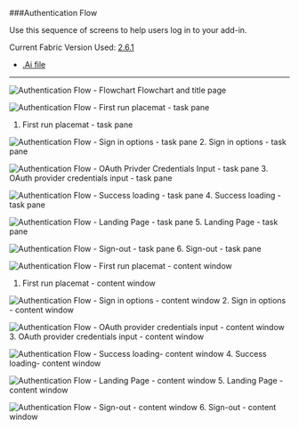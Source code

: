 ###Authentication Flow

Use this sequence of screens to help users log in to your add-in.

Current Fabric Version Used: [2.6.1](https://github.com/OfficeDev/office-ui-fabric-core/releases/tag/2.6.1)

* [.Ai file](https://github.com/OfficeDev/Office-Add-in-UX-Design-Patterns/blob/master/Patterns/Source%20Files/Authentication_Flow.ai?raw=true)

***
![Authentication Flow - Flowchart](https://raw.githubusercontent.com/OfficeDev/Office-Add-in-UX-Design-Patterns/master/Patterns/Assets/Authentication_Flow/Authentication_Flow_Title%20Page.png)
Flowchart and title page

![Authentication Flow - First run placemat - task pane](https://raw.githubusercontent.com/OfficeDev/Office-Add-in-UX-Design-Patterns/master/Patterns/Assets/Authentication_Flow/Authentication_Flow_Desktop%20Task%20Pane%20Callouts.png)
1. First run placemat - task pane


![Authentication Flow - Sign in options - task pane](https://raw.githubusercontent.com/OfficeDev/Office-Add-in-UX-Design-Patterns/master/Patterns/Assets/Authentication_Flow/Authentication_Flow_Desktop%20Task%20Pane.png)
2. Sign in options - task pane


![Authentication Flow - OAuth Privder Credentials Input - task pane](https://raw.githubusercontent.com/OfficeDev/Office-Add-in-UX-Design-Patterns/master/Patterns/Assets/Authentication_Flow/Authentication_Flow_Desktop%20Task%20Pane%20copy.png)
3. OAuth provider credentials input - task pane 


![Authentication Flow - Success loading - task pane](https://raw.githubusercontent.com/OfficeDev/Office-Add-in-UX-Design-Patterns/master/Patterns/Assets/Authentication_Flow/Authentication_Flow_Desktop%20Task%20Pane%20copy%202.png)
4. Success loading - task pane

![Authentication Flow - Landing Page - task pane](https://raw.githubusercontent.com/OfficeDev/Office-Add-in-UX-Design-Patterns/master/Patterns/Assets/Authentication_Flow/Authentication_Flow-10.png)
5. Landing Page - task pane

![Authentication Flow - Sign-out - task pane](https://raw.githubusercontent.com/OfficeDev/Office-Add-in-UX-Design-Patterns/master/Patterns/Assets/Authentication_Flow/Authentication_Flow-11.png)
6. Sign-out - task pane



![Authentication Flow - First run placemat - content window](https://raw.githubusercontent.com/OfficeDev/Office-Add-in-UX-Design-Patterns/master/Patterns/Assets/Authentication_Flow/Authentication_Flow_Desktop%20Content%20Window%20Callouts.png)
1. First run placemat - content window


![Authentication Flow - Sign in options - content window](https://raw.githubusercontent.com/OfficeDev/Office-Add-in-UX-Design-Patterns/master/Patterns/Assets/Authentication_Flow/Authentication_Flow_Desktop%20Content%20Window.png)
2. Sign in options - content window


![Authentication Flow - OAuth provider credentials input - content window](https://raw.githubusercontent.com/OfficeDev/Office-Add-in-UX-Design-Patterns/master/Patterns/Assets/Authentication_Flow/Authentication_Flow_Desktop%20Content%20Window%20copy.png)
3. OAuth provider credentials input - content window

![Authentication Flow - Success loading- content window](https://raw.githubusercontent.com/OfficeDev/Office-Add-in-UX-Design-Patterns/master/Patterns/Assets/Authentication_Flow/Authentication_Flow_Desktop%20Content%20Window%20copy%202.png)
4. Success loading- content window

![Authentication Flow - Landing Page - content window](https://raw.githubusercontent.com/OfficeDev/Office-Add-in-UX-Design-Patterns/master/Patterns/Assets/Authentication_Flow/Authentication_Flow-12.png)
5. Landing Page - content window

![Authentication Flow - Sign-out - content window](https://raw.githubusercontent.com/OfficeDev/Office-Add-in-UX-Design-Patterns/master/Patterns/Assets/Authentication_Flow/Authentication_Flow-13.png)
6. Sign-out - content window
